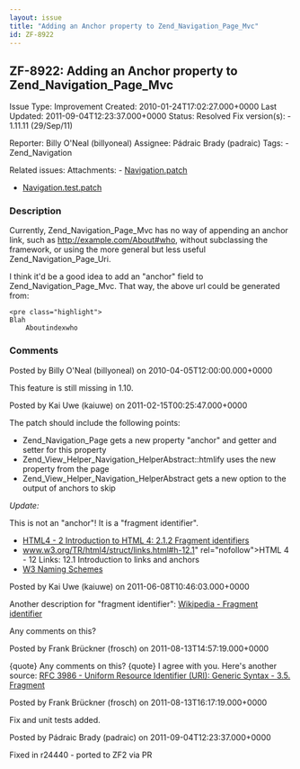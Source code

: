 ```yaml
---
layout: issue
title: "Adding an Anchor property to Zend_Navigation_Page_Mvc"
id: ZF-8922
---
```


ZF-8922: Adding an Anchor property to Zend\_Navigation\_Page\_Mvc
-----------------------------------------------------------------

 Issue Type: Improvement Created: 2010-01-24T17:02:27.000+0000 Last Updated: 2011-09-04T12:23:37.000+0000 Status: Resolved Fix version(s): - 1.11.11 (29/Sep/11)
 
 Reporter:  Billy O'Neal (billyoneal)  Assignee:  Pádraic Brady (padraic)  Tags: - Zend\_Navigation
 
 Related issues: 
 Attachments: - [Navigation.patch](/issues/secure/attachment/14553/Navigation.patch)
- [Navigation.test.patch](/issues/secure/attachment/14554/Navigation.test.patch)
 
### Description

Currently, Zend\_Navigation\_Page\_Mvc has no way of appending an anchor link, such as <http://example.com/About#who>, without subclassing the framework, or using the more general but less useful Zend\_Navigation\_Page\_Uri.

I think it'd be a good idea to add an "anchor" field to Zend\_Navigation\_Page\_Mvc. That way, the above url could be generated from:

 
    <pre class="highlight">
    Blah
        Aboutindexwho

 

 

### Comments

Posted by Billy O'Neal (billyoneal) on 2010-04-05T12:00:00.000+0000

This feature is still missing in 1.10.

 

 

Posted by Kai Uwe (kaiuwe) on 2011-02-15T00:25:47.000+0000

The patch should include the following points:

- Zend\_Navigation\_Page gets a new property "anchor" and getter and setter for this property
- Zend\_View\_Helper\_Navigation\_HelperAbstract::htmlify uses the new property from the page
- Zend\_View\_Helper\_Navigation\_HelperAbstract gets a new option to the output of anchors to skip

_Update:_

This is not an "anchor"! It is a "fragment identifier".

- [HTML4 - 2 Introduction to HTML 4: 2.1.2 Fragment identifiers](http://www.w3.org/TR/html401/intro/intro.html#fragment-uri)
- <a href="">www.w3.org/TR/html4/struct/links.html#h-12.1</a>" rel="nofollow">HTML 4 - 12 Links: 12.1 Introduction to links and anchors
- [W3 Naming Schemes](http://www.w3.org/History/19921103-hypertext/hypertext/WWW/Addressing/Addressing.html)
 


 

Posted by Kai Uwe (kaiuwe) on 2011-06-08T10:46:03.000+0000

Another description for "fragment identifier": [Wikipedia - Fragment identifier](http://en.wikipedia.org/wiki/Fragment_identifier)

Any comments on this?

 

 

Posted by Frank Brückner (frosch) on 2011-08-13T14:57:19.000+0000

{quote} Any comments on this? {quote} I agree with you. Here's another source: [RFC 3986 - Uniform Resource Identifier (URI): Generic Syntax - 3.5. Fragment](http://tools.ietf.org/html/rfc3986#section-3.5)

 

 

Posted by Frank Brückner (frosch) on 2011-08-13T16:17:19.000+0000

Fix and unit tests added.

 

 

Posted by Pádraic Brady (padraic) on 2011-09-04T12:23:37.000+0000

Fixed in r24440 - ported to ZF2 via PR

 

 
